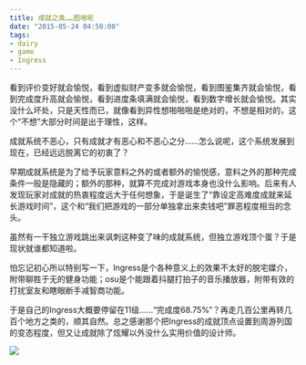 ```yaml
---
title: 成就之类……图啥呢
date: "2015-05-24 04:50:00"
tags:
- dairy
- game
- Ingress
---
```


看到评价变好就会愉悦，看到虚拟财产变多就会愉悦，看到图鉴集齐就会愉悦，看到完成度升高就会愉悦，看到进度条填满就会愉悦，看到数字增长就会愉悦。其实没什么坏处，只是天性而已，就像看到异性想啪啪啪是绝对的，不想是相对的，这个“不想”大部分时间是出于理性，这样。

成就系统不恶心，只有成就才有恶心和不恶心之分……怎么说呢，这个系统发展到现在，已经远远脱离它的初衷了？

早期成就系统是为了给予玩家意料之外的或者额外的愉悦感，意料之外的那种完成条件一般是隐藏的；额外的那种，就算不完成对游戏本身也没什么影响。后来有人发现玩家对成就的热衷程度远大于任何想象，于是诞生了“靠设定高难度成就来延长游戏时间”，这个和“我们把游戏的一部分单独拿出来卖钱吧”罪恶程度相当的念头。

虽然有一干独立游戏跳出来讽刺这种变了味的成就系统，但独立游戏顶个蛋？于是现状就谁都知道啦。

怕忘记初心所以特别写一下，Ingress是个各种意义上的效果不太好的脱宅媒介，附带聊胜于无的健身功能；osu是个能跟着抖腿打拍子的音乐播放器，附带有效的打扰室友和瞎眼断手减智商功能。

于是自己的Ingress大概要停留在11级……“完成度68.75%”？再走几百公里再转几百个地方之类的，顺其自然。总之感谢那个把Ingress的成就顶点设置到周游列国的变态程度，但又让成就除了炫耀以外没什么实用价值的设计师。

![](/assets/0208-01.png)
